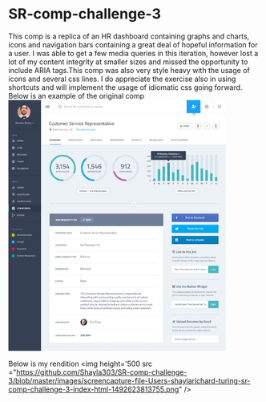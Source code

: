 # SR-comp-challenge-3
This comp is a replica of an HR dashboard containing graphs and charts, icons and navigation bars containing a great deal of hopeful information for a user. I was able to get a few media queries in this iteration, however lost a lot of my content integrity at smaller sizes and missed the opportunity to include ARIA tags.This comp was also very style heavy with the usage of icons and several css lines. I do appreciate the exercise also in using shortcuts and will implement the usage of idiomatic css going forward. 
Below is an example of the original comp
<img height="500" src= "https://github.com/Shayla303/SR-comp-challenge-3/blob/master/images/Original%20Comp%203.jpg" />

Below is my rendition 
<img height='500 src ="https://github.com/Shayla303/SR-comp-challenge-3/blob/master/images/screencapture-file-Users-shaylarichard-turing-sr-comp-challenge-3-index-html-1492623813755.png" />

